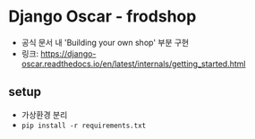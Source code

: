 # Django Oscar - frodshop
- 공식 문서 내 'Building your own shop' 부분 구현
- 링크: https://django-oscar.readthedocs.io/en/latest/internals/getting_started.html

## setup
- 가상환경 분리
- ```pip install -r requirements.txt```
